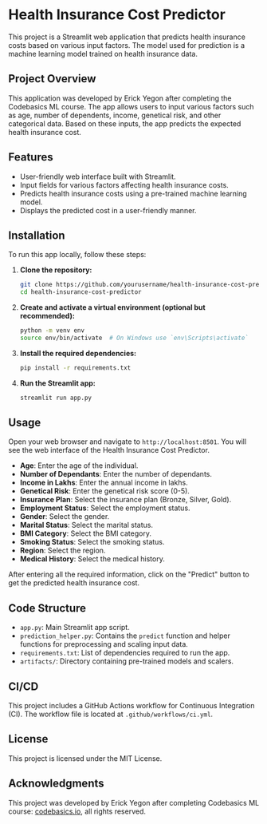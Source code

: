 # Health Insurance Cost Predictor

This project is a Streamlit web application that predicts health insurance costs based on various input factors. The model used for prediction is a machine learning model trained on health insurance data.

## Project Overview

This application was developed by Erick Yegon after completing the Codebasics ML course. The app allows users to input various factors such as age, number of dependents, income, genetical risk, and other categorical data. Based on these inputs, the app predicts the expected health insurance cost.

## Features

- User-friendly web interface built with Streamlit.
- Input fields for various factors affecting health insurance costs.
- Predicts health insurance costs using a pre-trained machine learning model.
- Displays the predicted cost in a user-friendly manner.

## Installation

To run this app locally, follow these steps:

1. **Clone the repository:**
    ```bash
    git clone https://github.com/yourusername/health-insurance-cost-predictor.git
    cd health-insurance-cost-predictor
    ```

2. **Create and activate a virtual environment (optional but recommended):**
    ```bash
    python -m venv env
    source env/bin/activate  # On Windows use `env\Scripts\activate`
    ```

3. **Install the required dependencies:**
    ```bash
    pip install -r requirements.txt
    ```

4. **Run the Streamlit app:**
    ```bash
    streamlit run app.py
    ```

## Usage

Open your web browser and navigate to `http://localhost:8501`. You will see the web interface of the Health Insurance Cost Predictor.

- **Age**: Enter the age of the individual.
- **Number of Dependants**: Enter the number of dependants.
- **Income in Lakhs**: Enter the annual income in lakhs.
- **Genetical Risk**: Enter the genetical risk score (0-5).
- **Insurance Plan**: Select the insurance plan (Bronze, Silver, Gold).
- **Employment Status**: Select the employment status.
- **Gender**: Select the gender.
- **Marital Status**: Select the marital status.
- **BMI Category**: Select the BMI category.
- **Smoking Status**: Select the smoking status.
- **Region**: Select the region.
- **Medical History**: Select the medical history.

After entering all the required information, click on the "Predict" button to get the predicted health insurance cost.

## Code Structure

- `app.py`: Main Streamlit app script.
- `prediction_helper.py`: Contains the `predict` function and helper functions for preprocessing and scaling input data.
- `requirements.txt`: List of dependencies required to run the app.
- `artifacts/`: Directory containing pre-trained models and scalers.

## CI/CD

This project includes a GitHub Actions workflow for Continuous Integration (CI). The workflow file is located at `.github/workflows/ci.yml`.

## License

This project is licensed under the MIT License.

## Acknowledgments


This project was developed by Erick Yegon after completing Codebasics ML course: [codebasics.io](https://codebasics.io), all rights reserved.

